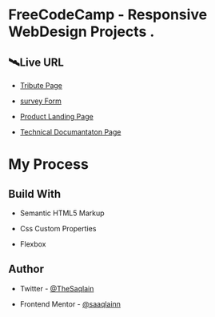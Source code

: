 
# FreeCodeCamp - Responsive WebDesign Projects .

## 🛰Live URL

 - [Tribute Page](https://saaqlainn.github.io/FreeCodeCamp/Tribute-page)

 - [survey Form](https://saaqlainn.github.io/FreeCodeCamp/Survey-form)

 - [Product Landing Page](https://saaqlainn.github.io/FreeCodeCamp/Product-Landing-Page)

 - [Technical Documantaton Page](https://saaqlainn.github.io/FreeCodeCamp/Technical-Documentation-Page)


# My Process

## Build With

- Semantic HTML5 Markup

- Css Custom Properties

- Flexbox


## Author

- Twitter - [@TheSaqlain](https://twitter.com/TheSaqlain)

- Frontend Mentor - [@saaqlainn](https://www.frontendmentor.io/home)
